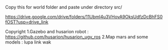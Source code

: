 Copy this for world folder and paste under directory src/

https://drive.google.com/drive/folders/11Ubml4u3VHovA9OksUdfzDcBhFS0fOST?usp=drive_link

Copyright
1.Gazebo and husarion robot : https://github.com/husarion/husarion_ugv_ros
2.Map mars and some models  : lupa link wak  
